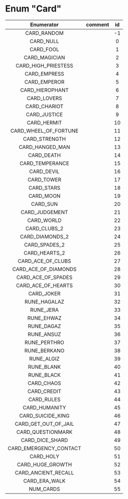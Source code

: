 # Enum "Card"
|Enumerator|comment|id|
|:--:|:--:|:--:|
| CARD_RANDOM |  | -1 |
| CARD_NULL |  | 0 |
| CARD_FOOL |  | 1 |
| CARD_MAGICIAN |  | 2 |
| CARD_HIGH_PRIESTESS |  | 3 |
| CARD_EMPRESS |  | 4 |
| CARD_EMPEROR |  | 5 |
| CARD_HIEROPHANT |  | 6 |
| CARD_LOVERS |  | 7 |
| CARD_CHARIOT |  | 8 |
| CARD_JUSTICE |  | 9 |
| CARD_HERMIT |  | 10 |
| CARD_WHEEL_OF_FORTUNE |  | 11 |
| CARD_STRENGTH |  | 12 |
| CARD_HANGED_MAN |  | 13 |
| CARD_DEATH |  | 14 |
| CARD_TEMPERANCE |  | 15 |
| CARD_DEVIL |  | 16 |
| CARD_TOWER |  | 17 |
| CARD_STARS |  | 18 |
| CARD_MOON |  | 19 |
| CARD_SUN |  | 20 |
| CARD_JUDGEMENT |  | 21 |
| CARD_WORLD |  | 22 |
| CARD_CLUBS_2 |  | 23 |
| CARD_DIAMONDS_2 |  | 24 |
| CARD_SPADES_2 |  | 25 |
| CARD_HEARTS_2 |  | 26 |
| CARD_ACE_OF_CLUBS |  | 27 |
| CARD_ACE_OF_DIAMONDS |  | 28 |
| CARD_ACE_OF_SPADES |  | 29 |
| CARD_ACE_OF_HEARTS |  | 30 |
| CARD_JOKER |  | 31 |
| RUNE_HAGALAZ |  | 32 |
| RUNE_JERA |  | 33 |
| RUNE_EHWAZ |  | 34 |
| RUNE_DAGAZ |  | 35 |
| RUNE_ANSUZ |  | 36 |
| RUNE_PERTHRO |  | 37 |
| RUNE_BERKANO |  | 38 |
| RUNE_ALGIZ |  | 39 |
| RUNE_BLANK |  | 40 |
| RUNE_BLACK |  | 41 |
| CARD_CHAOS |  | 42 |
| CARD_CREDIT |  | 43 |
| CARD_RULES |  | 44 |
| CARD_HUMANITY |  | 45 |
| CARD_SUICIDE_KING |  | 46 |
| CARD_GET_OUT_OF_JAIL |  | 47 |
| CARD_QUESTIONMARK |  | 48 |
| CARD_DICE_SHARD |  | 49 |
| CARD_EMERGENCY_CONTACT |  | 50 |
| CARD_HOLY |  | 51 |
| CARD_HUGE_GROWTH | <br> | 52 |
| CARD_ANCIENT_RECALL |  | 53 |
| CARD_ERA_WALK |  | 54 |
| NUM_CARDS |  | 55 |